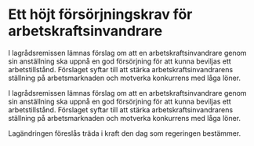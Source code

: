 # Ett höjt försörjningskrav för arbetskraftsinvandrare

I lagrådsremissen lämnas förslag om att en arbetskraftsinvandrare genom sin anställning ska uppnå en god försörjning för att kunna beviljas ett arbetstillstånd. Förslaget syftar till att stärka arbetskraftsinvandrarens ställning på arbetsmarknaden och motverka konkurrens med låga löner.

I lagrådsremissen lämnas förslag om att en arbetskraftsinvandrare genom sin anställning ska uppnå en god försörjning för att kunna beviljas ett arbetstillstånd. Förslaget syftar till att stärka arbetskraftsinvandrarens ställning på arbetsmarknaden och motverka konkurrens med låga löner.

Lagändringen föreslås träda i kraft den dag som regeringen bestämmer.
